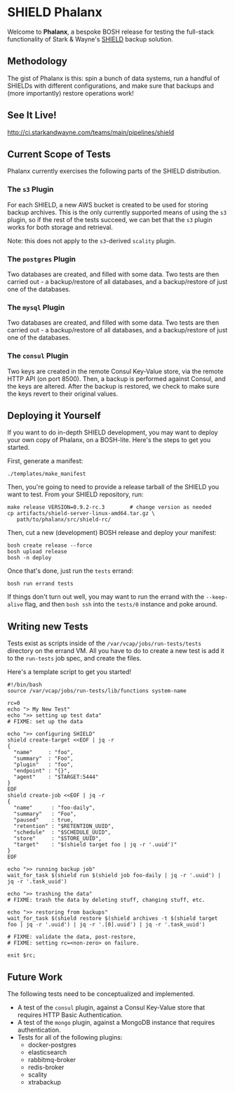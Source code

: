 SHIELD Phalanx
==============

Welcome to **Phalanx**, a bespoke BOSH release for testing the
full-stack functionality of Stark & Wayne's [SHIELD][1] backup
solution.


Methodology
-----------

The gist of Phalanx is this: spin a bunch of data systems, run a
handful of SHIELDs with different configurations, and make sure
that backups and (more importantly) restore operations work!


See It Live!
------------

<http://ci.starkandwayne.com/teams/main/pipelines/shield>


Current Scope of Tests
----------------------

Phalanx currently exercises the following parts of the SHIELD
distribution.

### The `s3` Plugin

For each SHIELD, a new AWS bucket is created to be used for
storing backup archives.  This is the only currently supported
means of using the `s3` plugin, so if the rest of the tests
succeed, we can bet that the `s3` plugin works for both storage
and retrieval.

Note: this does not apply to the `s3`-derived `scality` plugin.

### The `postgres` Plugin

Two databases are created, and filled with some data.
Two tests are then carried out - a backup/restore of all
databases, and a backup/restore of just one of the databases.

### The `mysql` Plugin

Two databases are created, and filled with some data.
Two tests are then carried out - a backup/restore of all
databases, and a backup/restore of just one of the databases.

### The `consul` Plugin

Two keys are created in the remote Consul Key-Value store, via the
remote HTTP API (on port 8500).  Then, a backup is performed
against Consul, and the keys are altered.  After the backup is
restored, we check to make sure the keys revert to their original
values.


Deploying it Yourself
---------------------

If you want to do in-depth SHIELD development, you may want to
deploy your own copy of Phalanx, on a BOSH-lite.  Here's the steps
to get you started.

First, generate a manifest:

```
./templates/make_manifest
```

Then, you're going to need to provide a release tarball of the
SHIELD you want to test.  From your SHIELD repository, run:

```
make release VERSION=0.9.2-rc.3        # change version as needed
cp artifacts/shield-server-linux-amd64.tar.gz \
   path/to/phalanx/src/shield-rc/
```

Then, cut a new (development) BOSH release and deploy your
manifest:

```
bosh create release --force
bosh upload release
bosh -n deploy
```

Once that's done, just run the `tests` errand:

```
bosh run errand tests
```

If things don't turn out well, you may want to run the errand with
the `--keep-alive` flag, and then `bosh ssh` into the `tests/0`
instance and poke around.


Writing new Tests
-----------------

Tests exist as scripts inside of the
`/var/vcap/jobs/run-tests/tests` directory on the errand VM.  All
you have to do to create a new test is add it to the `run-tests`
job spec, and create the files.

Here's a template script to get you started!

```
#!/bin/bash
source /var/vcap/jobs/run-tests/lib/functions system-name

rc=0
echo "> My New Test"
echo ">> setting up test data"
# FIXME: set up the data

echo ">> configuring SHIELD"
shield create-target <<EOF | jq -r
{
  "name"     : "foo",
  "summary"  : "Foo",
  "plugin"   : "foo",
  "endpoint" : "{}",
  "agent"    : "$TARGET:5444"
}
EOF
shield create-job <<EOF | jq -r
{
  "name"      : "foo-daily",
  "summary"   : "Foo",
  "paused"    : true,
  "retention" : "$RETENTION_UUID",
  "schedule"  : "$SCHEDULE_UUID",
  "store"     : "$STORE_UUID",
  "target"    : "$(shield target foo | jq -r '.uuid')"
}
EOF

echo ">> running backup job"
wait_for_task $(shield run $(shield job foo-daily | jq -r '.uuid') | jq -r '.task_uuid')

echo ">> trashing the data"
# FIXME: trash the data by deleting stuff, changing stuff, etc.

echo ">> restoring from backups"
wait_for_task $(shield restore $(shield archives -t $(shield target foo | jq -r '.uuid') | jq -r '.[0].uuid') | jq -r '.task_uuid')

# FIXME: validate the data, post-restore,
# FIXME: setting rc=<non-zero> on failure.

exit $rc;
```


Future Work
-----------

The following tests need to be conceptualized and implemented.

- A test of the `consul` plugin, against a Consul Key-Value store
  that requires HTTP Basic Authentication.
- A test of the `mongo` plugin, against a MongoDB instance that
  requires authentication.
- Tests for all of the following plugins:
  - docker-postgres
  - elasticsearch
  - rabbitmq-broker
  - redis-broker
  - scality
  - xtrabackup


[1]: https://github.com/starkandwayne/shield
